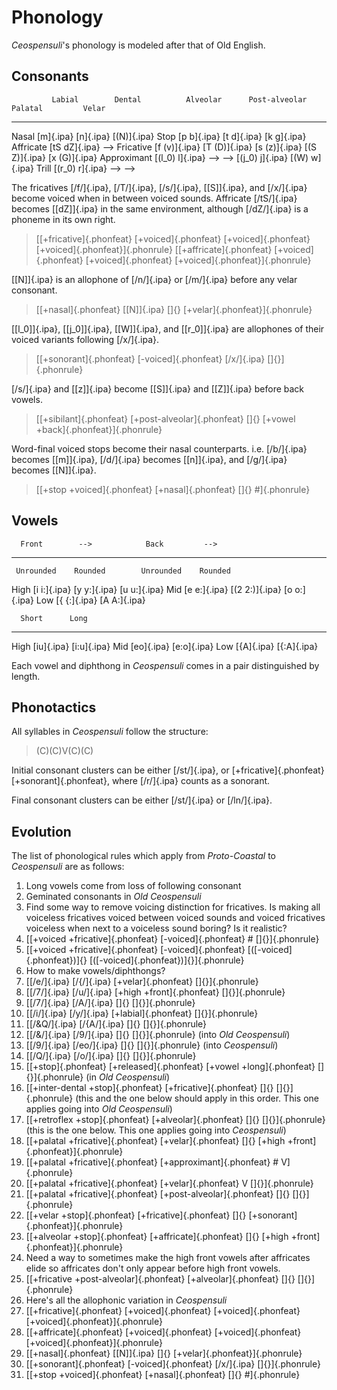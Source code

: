 # Phonology

_Ceospensuli_'s phonology is modeled after that of Old English.

## Consonants

             Labial        Dental          Alveolar      Post-alveolar    Palatal         Velar
----------- ------------- --------------- ------------- ---------------- --------------- -------------
Nasal       [m]{.ipa}                     [n]{.ipa}                                      [(N)]{.ipa}
Stop        [p b]{.ipa}                   [t d]{.ipa}                                    [k g]{.ipa}
Affricate                                               [tS dZ]{.ipa}    -->
Fricative   [f (v)]{.ipa} [T (D)]{.ipa}   [s (z)]{.ipa} [(S Z)]{.ipa}                    [x (G)]{.ipa}
Approximant               [(l_0) l]{.ipa} -->           -->              [(j_0) j]{.ipa} [(W) w]{.ipa}
Trill                     [(r_0) r]{.ipa} -->           -->

The fricatives [/f/]{.ipa}, [/T/]{.ipa}, [/s/]{.ipa}, [[S]]{.ipa}, and
[/x/]{.ipa} become voiced when in between voiced sounds. Affricate [/tS/]{.ipa}
becomes [[dZ]]{.ipa} in the same environment, although [/dZ/]{.ipa} is a
phoneme in its own right.

> [[+fricative]{.phonfeat} [+voiced]{.phonfeat} [+voiced]{.phonfeat} [+voiced]{.phonfeat}]{.phonrule}
> [[+affricate]{.phonfeat} [+voiced]{.phonfeat} [+voiced]{.phonfeat} [+voiced]{.phonfeat}]{.phonrule}

[[N]]{.ipa} is an allophone of [/n/]{.ipa} or [/m/]{.ipa} before any velar
consonant.

> [[+nasal]{.phonfeat} [[N]]{.ipa} []{} [+velar]{.phonfeat}]{.phonrule}

[[l_0]]{.ipa}, [[j_0]]{.ipa}, [[W]]{.ipa}, and [[r_0]]{.ipa} are allophones of
their voiced variants following [/x/]{.ipa}.

> [[+sonorant]{.phonfeat} [-voiced]{.phonfeat} [/x/]{.ipa} []{}]{.phonrule}

[/s/]{.ipa} and [[z]]{.ipa} become [[S]]{.ipa} and [[Z]]{.ipa} before back
vowels.

> [[+sibilant]{.phonfeat} [+post-alveolar]{.phonfeat} []{} [+vowel +back]{.phonfeat}]{.phonrule}

Word-final voiced stops become their nasal counterparts. i.e. [/b/]{.ipa}
becomes [[m]]{.ipa}, [/d/]{.ipa} becomes [[n]]{.ipa}, and [/g/]{.ipa} becomes
[[N]]{.ipa}.

> [[+stop +voiced]{.phonfeat} [+nasal]{.phonfeat} []{} #]{.phonrule}

## Vowels

      Front        -->            Back         -->
---- ------------ -------------- ------------ ------------
     Unrounded    Rounded        Unrounded    Rounded
High [i i:]{.ipa} [y y:]{.ipa}                [u u:]{.ipa}
Mid  [e e:]{.ipa} [(2 2:)]{.ipa}              [o o:]{.ipa}
Low  [{ {:]{.ipa}                [A A:]{.ipa}

      Short      Long
---- ---------- -----------
High [iu]{.ipa} [i:u]{.ipa}
Mid  [eo]{.ipa} [e:o]{.ipa}
Low  [{A]{.ipa} [{:A]{.ipa}

Each vowel and diphthong in _Ceospensuli_ comes in a pair distinguished by
length.

## Phonotactics

All syllables in _Ceospensuli_ follow the structure:

> (C)(C)V(C)(C)

Initial consonant clusters can be either [/st/]{.ipa}, or
[+fricative]{.phonfeat}[+sonorant]{.phonfeat}, where [/r/]{.ipa} counts as a
sonorant.

Final consonant clusters can be either [/st/]{.ipa} or [/ln/]{.ipa}.

## Evolution

The list of phonological rules which apply from _Proto-Coastal_ to
_Ceospensuli_ are as follows:

1. Long vowels come from loss of following consonant
1. Geminated consonants in _Old Ceospensuli_
1. Find some way to remove voicing distinction for fricatives. Is making all voiceless fricatives voiced between voiced sounds and voiced fricatives voiceless when next to a voiceless sound boring? Is it realistic?
1. [[+voiced +fricative]{.phonfeat} [-voiced]{.phonfeat} # []{}]{.phonrule}
1. [[+voiced +fricative]{.phonfeat} [-voiced]{.phonfeat} [([-voiced]{.phonfeat})]{} [([-voiced]{.phonfeat})]{}]{.phonrule}
1. How to make vowels/diphthongs?
1. [[/e/]{.ipa} [/{/]{.ipa} [+velar]{.phonfeat} []{}]{.phonrule}
1. [[/7/]{.ipa} [/u/]{.ipa} [+high +front]{.phonfeat} []{}]{.phonrule}
1. [[/7/]{.ipa} [/A/]{.ipa} []{} []{}]{.phonrule}
1. [[/i/]{.ipa} [/y/]{.ipa} [+labial]{.phonfeat} []{}]{.phonrule}
1. [[/&Q/]{.ipa} [/{A/]{.ipa} []{} []{}]{.phonrule}
1. [[/&/]{.ipa} [/9/]{.ipa} []{} []{}]{.phonrule} (into _Old Ceospensuli_)
1. [[/9/]{.ipa} [/eo/]{.ipa} []{} []{}]{.phonrule} (into _Ceospensuli_)
1. [[/Q/]{.ipa} [/o/]{.ipa} []{} []{}]{.phonrule}
1. [[+stop]{.phonfeat} [+released]{.phonfeat} [+vowel +long]{.phonfeat} []{}]{.phonrule} (in _Old Ceospensuli_)
1. [[+inter-dental +stop]{.phonfeat} [+fricative]{.phonfeat} []{} []{}]{.phonrule} (this and the one below should apply in this order. This one applies going into _Old Ceospensuli_)
1. [[+retroflex +stop]{.phonfeat} [+alveolar]{.phonfeat} []{} []{}]{.phonrule} (this is the one below. This one applies going into _Ceospensuli_)
1. [[+palatal +fricative]{.phonfeat} [+velar]{.phonfeat} []{} [+high +front]{.phonfeat}]{.phonrule}
1. [[+palatal +fricative]{.phonfeat} [+approximant]{.phonfeat} # V]{.phonrule}
1. [[+palatal +fricative]{.phonfeat} [+velar]{.phonfeat} V []{}]{.phonrule}
1. [[+palatal +fricative]{.phonfeat} [+post-alveolar]{.phonfeat} []{} []{}]{.phonrule}
1. [[+velar +stop]{.phonfeat} [+fricative]{.phonfeat} []{} [+sonorant]{.phonfeat}]{.phonrule}
1. [[+alveolar +stop]{.phonfeat} [+affricate]{.phonfeat} []{} [+high +front]{.phonfeat}]{.phonrule}
1. Need a way to sometimes make the high front vowels after affricates elide so affricates don't only appear before high front vowels.
1. [[+fricative +post-alveolar]{.phonfeat} [+alveolar]{.phonfeat} []{} []{}]{.phonrule}
1. Here's all the allophonic variation in _Ceospensuli_
1. [[+fricative]{.phonfeat} [+voiced]{.phonfeat} [+voiced]{.phonfeat} [+voiced]{.phonfeat}]{.phonrule}
1. [[+affricate]{.phonfeat} [+voiced]{.phonfeat} [+voiced]{.phonfeat} [+voiced]{.phonfeat}]{.phonrule}
1. [[+nasal]{.phonfeat} [[N]]{.ipa} []{} [+velar]{.phonfeat}]{.phonrule}
1. [[+sonorant]{.phonfeat} [-voiced]{.phonfeat} [/x/]{.ipa} []{}]{.phonrule}
1. [[+stop +voiced]{.phonfeat} [+nasal]{.phonfeat} []{} #]{.phonrule}
